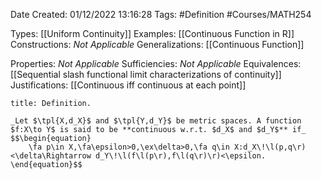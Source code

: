 <div class="topSpace"></div>

Date Created: 01/12/2022 13:16:28
Tags: #Definition #Courses/MATH254

Types: [[Uniform Continuity]]
Examples: [[Continuous Function in R]]
Constructions: _Not Applicable_
Generalizations: [[Continuous Function]]

Properties: _Not Applicable_
Sufficiencies: _Not Applicable_
Equivalences: [[Sequential slash functional limit characterizations of continuity]]
Justifications: [[Continuous iff continuous at each point]]

``` ad-Definition
title: Definition.

_Let $\tpl{X,d_X}$ and $\tpl{Y,d_Y}$ be metric spaces. A function $f:X\to Y$ is said to be **continuous w.r.t. $d_X$ and $d_Y$** if_
$$\begin{equation}
    \fa p\in X,\fa\epsilon>0,\ex\delta>0,\fa q\in X:d_X\!\l(p,q\r)<\delta\Rightarrow d_Y\!\l(f\l(p\r),f\l(q\r)\r)<\epsilon.
\end{equation}$$

```
